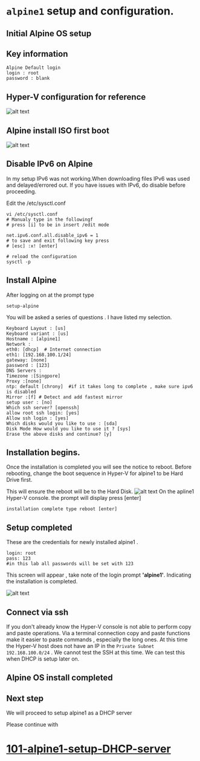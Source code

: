 # `alpine1` setup and configuration.

## Initial Alpine OS setup

## Key information
```
Alpine Default login
login : root
password : blank
```
## Hyper-V configuration for reference
![alt text](./../screenshots/Alpine1-screenshots/Hyper-V-alpine1-config-overview.png)


## Alpine install ISO first boot
![alt text](./../screenshots/Alpine1-screenshots/Alpine-boot-from-alpine-install-iso.png)


## Disable IPv6 on Alpine 
In my setup IPv6 was not working.When downloading files IPv6 was used and delayed/errored out.
If you have issues with IPv6, do disable before proceeding. 

 Edit the /etc/sysctl.conf

```
vi /etc/sysctl.conf
# Manualy type in the followingf
# press [i] to be in insert /edit mode

net.ipv6.conf.all.disable_ipv6 = 1
# to save and exit following key press
# [esc] :x! [enter]

# reload the configuration
sysctl -p
```

## Install Alpine 
After logging on at the prompt type 
``` 
setup-alpine
```
You will be asked a series of questions . I have listed my selection.
```
Keyboard Layout : [us]
Keyboard variant : [us]
Hostname : [alpine1]
Network :
eth0: [dhcp]  # Internet connection
eth1: [192.168.100.1/24]
gateway: [none]
password : [123]
DNS Servers :
Timezone :[Singpore]
Proxy :[none]
ntp: default [chrony]  #if it takes long to complete , make sure ipv6 is disabled
Mirror :[f] # Detect and add fastest mirror
setup user : [no]
Which ssh server? [openssh]
allow root ssh login: [yes]
Allow ssh login : [yes]
Which disks would you like to use : [sda]
Disk Mode How would you like to use it ? [sys]
Erase the above disks and continue? [y]
```

## Installation begins.
Once the installation is completed you will see the notice to reboot.
Before rebooting, change the boot sequence in Hyper-V for alpine1 to be Hard Drive first.

This will ensure the reboot will be to the Hard Disk.
![alt text](./../screenshots/Alpine1-screenshots/Hyper-V-alpine2-boot-sequence-change-after-alpine-setup-completed.png)
On the apline1 Hyper-V console.
the prompt will display press [enter]
```
installation complete type reboot [enter]
```

## Setup completed 


These are the credentials for newly installed alpine1 . 
```
login: root
pass: 123
#in this lab all passwords will be set with 123
```
This screen will appear , take note of the login prompt **'alpine1'**. Indicating the installation is completed.

![alt text](./../screenshots/Alpine1-screenshots/vmconnect_odjAAmfYDN.png)
## Connect via ssh
If you don't already know the Hyper-V console is not able to perform copy and paste operations. Via a terminal connection copy and paste functions make it easier to paste commands , especially the long ones.
At this time the Hyper-V host does not have an IP in the `Private Subnet 192.168.100.0/24` . We cannot test the SSH at this time.
We can test this when DHCP is setup later on.



## Alpine OS install completed 


## Next step

We will proceed to setup alpine1 as a DHCP server 

Please continue with 
# [101-alpine1-setup-DHCP-server](./../101-alpine1-setup-DHCP-server.md)
